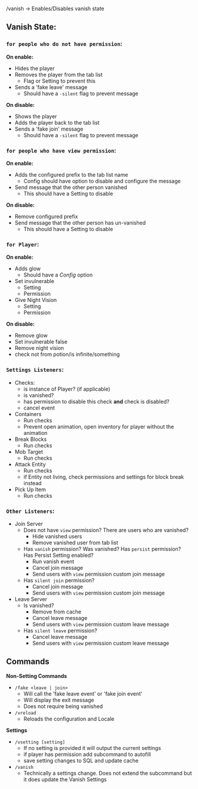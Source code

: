 /vanish -> Enables/Disables vanish state

## Vanish State:

### `for people who do not have permission`:
**On enable:**
- Hides the player
- Removes the player from the tab list
  - Flag or Setting to prevent this
- Sends a 'fake leave' message
  - Should have a `-silent` flag to prevent message

**On disable:**
- Shows the player
- Adds the player back to the tab list
- Sends a 'fake join' message
  - Should have a `-silent` flag to prevent message

### `for people who have view permission`:
**On enable:**
- Adds the configured prefix to the tab list name
  - Config should have option to disable and configure the message
- Send message that the other person vanished
  - This should have a Setting to disable

**On disable:**
- Remove configured prefix
- Send message that the other person has un-vanished
  - This should have a Setting to disable

### `for Player`:
**On enable:**
- Adds glow
  - Should have a *Config* option
- Set invulnerable
  - Setting
  - Permission
- Give Night Vision
  - Setting
  - Permission

**On disable:**
- Remove glow
- Set invulnerable false
- Remove night vision
- check not from potion/is infinite/something

### `Settings Listeners`:
- Checks:
  - is instance of Player? (if applicable)
  - is vanished?
  - has permission to disable this check **and** check is disabled?
  - cancel event
- Containers
  - Run checks
  - Prevent open animation, open inventory for player without the animation
- Break Blocks
  - Run checks
- Mob Target
  - Run checks
- Attack Entity
  - Run checks
  - if Entity not living, check permissions and settings for block break instead
- Pick Up Item
  - Run checks
  
### `Other Listeners`:
- Join Server
  - Does not have `view` permission? There are users who are vanished?
    - Hide vanished users
    - Remove vanished user from tab list
  - Has `vanish` permission? Was vanished? Has `persist` permission? Has Persist Setting enabled?
    - Run vanish event
    - Cancel join message
    - Send users with `view` permission custom join message
  - Has `silent join` permission?
    - Cancel join message
    - Send users with `view` permission custom join message
- Leave Server
  - Is vanished?
    - Remove from cache
    - Cancel leave message
    - Send users with `view` permission custom leave message
  - Has `silent leave` permission?
    - Cancel leave message
    - Send users with `view` permission custom leave message

## Commands

**Non-Setting Commands**

- `/fake <leave | join>`
  - Will call the 'fake leave event' or 'fake join event'
  - Will display the exit message
  - Does not require being vanished
- `/vreload`
  - Reloads the configuration and Locale

**Settings**
- `/vsetting [setting]`
  - If no setting is provided it will output the current settings
  - if player has permission add subcommand to autofill
  - save setting changes to SQL and update cache
- `/vanish`
  - Technically a settings change. Does not extend the subcommand but it does update the Vanish Settings
	 


  

  

